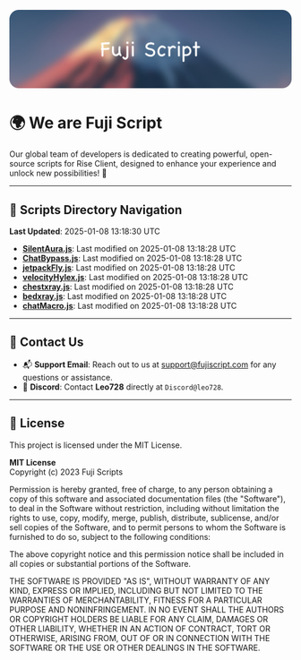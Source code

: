 ![Banner](.github/b.webp)

# 🌍 **We are Fuji Script**

Our global team of developers is dedicated to creating powerful, open-source scripts for Rise Client, designed to enhance your experience and unlock new possibilities! 🌟

---
<!-- SCRIPTS_NAVIGATION_START -->
## 📂 **Scripts Directory Navigation**

**Last Updated**: 2025-01-08 13:18:30 UTC

- **[SilentAura.js](scripts/SilentAura.js)**: Last modified on 2025-01-08 13:18:28 UTC
- **[ChatBypass.js](scripts/ChatBypass.js)**: Last modified on 2025-01-08 13:18:28 UTC
- **[jetpackFly.js](scripts/jetpackFly.js)**: Last modified on 2025-01-08 13:18:28 UTC
- **[velocityHylex.js](scripts/velocityHylex.js)**: Last modified on 2025-01-08 13:18:28 UTC
- **[chestxray.js](scripts/chestxray.js)**: Last modified on 2025-01-08 13:18:28 UTC
- **[bedxray.js](scripts/bedxray.js)**: Last modified on 2025-01-08 13:18:28 UTC
- **[chatMacro.js](scripts/chatMacro.js)**: Last modified on 2025-01-08 13:18:28 UTC

<!-- SCRIPTS_NAVIGATION_END -->

---

## 💬 **Contact Us**  
- 📬 **Support Email**: Reach out to us at [support@fujiscript.com](mailto:support@fujiscript.com) for any questions or assistance.  
- 💬 **Discord**: Contact **Leo728** directly at `Discord@leo728`.

---

## 📜 **License**

This project is licensed under the MIT License.  

**MIT License**  
Copyright (c) 2023 Fuji Scripts  

Permission is hereby granted, free of charge, to any person obtaining a copy of this software and associated documentation files (the "Software"), to deal in the Software without restriction, including without limitation the rights to use, copy, modify, merge, publish, distribute, sublicense, and/or sell copies of the Software, and to permit persons to whom the Software is furnished to do so, subject to the following conditions:  

The above copyright notice and this permission notice shall be included in all copies or substantial portions of the Software.  

THE SOFTWARE IS PROVIDED "AS IS", WITHOUT WARRANTY OF ANY KIND, EXPRESS OR IMPLIED, INCLUDING BUT NOT LIMITED TO THE WARRANTIES OF MERCHANTABILITY, FITNESS FOR A PARTICULAR PURPOSE AND NONINFRINGEMENT. IN NO EVENT SHALL THE AUTHORS OR COPYRIGHT HOLDERS BE LIABLE FOR ANY CLAIM, DAMAGES OR OTHER LIABILITY, WHETHER IN AN ACTION OF CONTRACT, TORT OR OTHERWISE, ARISING FROM, OUT OF OR IN CONNECTION WITH THE SOFTWARE OR THE USE OR OTHER DEALINGS IN THE SOFTWARE.  
